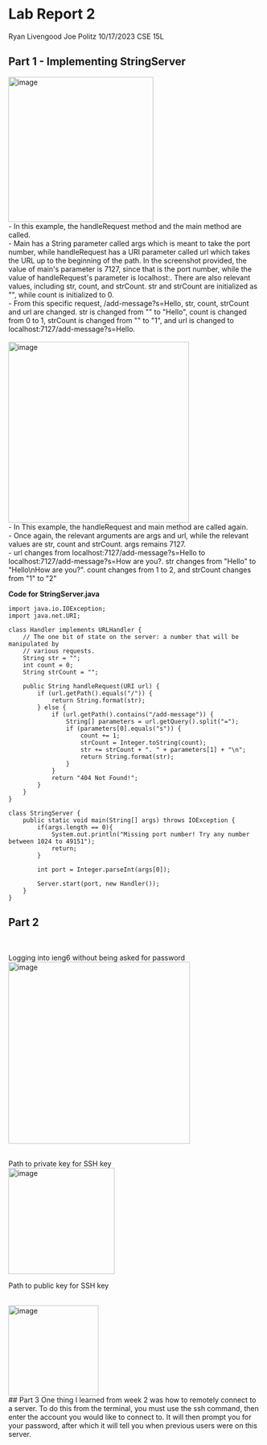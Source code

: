 # Lab Report 2
Ryan Livengood
Joe Politz
10/17/2023
CSE 15L


## Part 1 - Implementing StringServer
<img width="288" alt="image" src="https://github.com/Waterblokey/cse15l-lab-reports/assets/118576768/a3ad778e-989d-48ef-93aa-c5a796af546d">
<br />
- In this example, the handleRequest method and the main method are called.
<br />
- Main has a String parameter called args which is meant to take the port number, while handleRequest has a URI parameter called url which takes the URL up to the beginning of the path. In the screenshot provided, the value of main's parameter is 7127, since that is the port number, while the value of handleRequest's parameter is localhost:. There are also relevant values, including str, count, and strCount. str and strCount are initialized as "", while count is initialized to 0.
<br />
- From this specific request, /add-message?s=Hello, str, count, strCount and url are changed. str is changed from "" to "Hello", count is changed from 0 to 1, strCount is changed from "" to "1", and url is changed to localhost:7127/add-message?s=Hello.
<br />
<br />


<img width="359" alt="image" src="https://github.com/Waterblokey/cse15l-lab-reports/assets/118576768/21d40cc2-72dc-45fb-8054-89d799418ada">
<br />
- In This example, the handleRequest and main method are called again. 
<br />
- Once again, the relevant arguments are args and url, while the relevant values are str, count and strCount. args remains 7127.
<br />
- url changes from localhost:7127/add-message?s=Hello to localhost:7127/add-message?s=How are you?. str changes from "Hello" to "Hello\nHow are you?". count changes from 1 to 2, and strCount changes from "1" to "2"
<br />

**Code for StringServer.java**
```
import java.io.IOException;
import java.net.URI;

class Handler implements URLHandler {
    // The one bit of state on the server: a number that will be manipulated by
    // various requests.
    String str = "";
    int count = 0;
    String strCount = "";

    public String handleRequest(URI url) {
        if (url.getPath().equals("/")) {
            return String.format(str);
        } else {
            if (url.getPath().contains("/add-message")) {
                String[] parameters = url.getQuery().split("=");
                if (parameters[0].equals("s")) {
                    count += 1;
                    strCount = Integer.toString(count);
                    str += strCount + ". " + parameters[1] + "\n";
                    return String.format(str);
                }
            }
            return "404 Not Found!";
        }
    }
}

class StringServer {
    public static void main(String[] args) throws IOException {
        if(args.length == 0){
            System.out.println("Missing port number! Try any number between 1024 to 49151");
            return;
        }

        int port = Integer.parseInt(args[0]);

        Server.start(port, new Handler());
    }
}
```

## Part 2 
<br />

Logging into ieng6 without being asked for password
<br />
<img width="361" alt="image" src="https://github.com/Waterblokey/cse15l-lab-reports/assets/118576768/95decbd1-f878-47b6-9f03-2f25c7e5a584">

<br />
Path to private key for SSH key
<br />

<img width="211" alt="image" src="https://github.com/Waterblokey/cse15l-lab-reports/assets/118576768/53c5056c-2458-414d-86ca-4ac6b3eaa01b">

Path to public key for SSH key

<br />
<img width="179" alt="image" src="https://github.com/Waterblokey/cse15l-lab-reports/assets/118576768/9603c404-3ba3-4b69-9496-db47d7f5f3c2">

<br />
## Part 3
One thing I learned from week 2 was how to remotely connect to a server. To do this from the terminal, you must use the ssh command, then enter the account you would like to connect to. It will then prompt you for your password, after which it will tell you when previous users were on this server.


